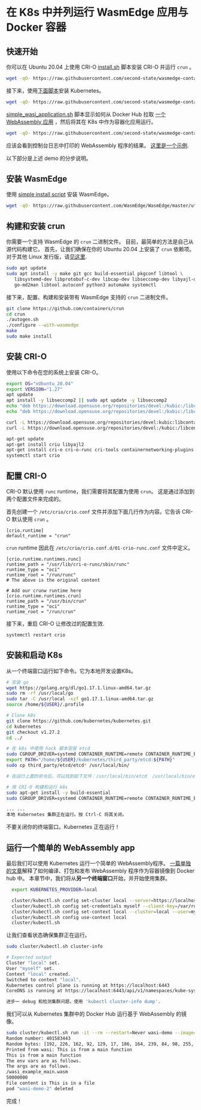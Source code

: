 # 在 K8s 中并列运行  WasmEdge 应用与 Docker 容器

## 快速开始

你可以在 Ubuntu 20.04 上使用 CRI-O [install.sh](../crio/install.sh) 脚本安装 CRI-O 并运行 `crun` 。

```bash
wget -qO- https://raw.githubusercontent.com/second-state/wasmedge-containers-examples/main/crio/install.sh | bash
```

接下来，使用[下面脚本](install.sh)安装 Kubernetes。

```bash
wget -qO- https://raw.githubusercontent.com/second-state/wasmedge-containers-examples/main/kubernetes_crio/install.sh | bash
``` 

[simple_wasi_application.sh](simple_wasi_application.sh) 脚本显示如何从 Docker Hub 拉取 [一个 WebAssembly 应用](../simple_wasi_app.md) ，然后将其在 K8s 中作为容器化应用运行。

```bash
wget -qO- https://raw.githubusercontent.com/second-state/wasmedge-containers-examples/main/kubernetes_crio/simple_wasi_application.sh | bash
```

应该会看到控制台日志中打印的 WebAssembly 程序的结果。 [这里是一个示例](https://github.com/second-state/wasmedge-containers-examples/runs/4186005677?check_suite_focus=true#step:6:3007).

以下部分是上述 demo 的分步说明。

## 安装 WasmEdge

使用 [simple install script](https://github.com/WasmEdge/WasmEdge/blob/master/docs/install.md) 安装 WasmEdge。

```bash
wget -qO- https://raw.githubusercontent.com/WasmEdge/WasmEdge/master/utils/install.sh | bash -s -- -p /usr/local
```

## 构建和安装 crun

你需要一个支持 WasmEdge 的 `crun` 二进制文件。 目前，最简单的方法是自己从源代码构建它。 首先，让我们确保在你的 Ubuntu 20.04 上安装了 `crun` 依赖项。
对于其他 Linux 发行版，请[见这里](https://github.com/containers/crun#readme).

```bash
sudo apt update
sudo apt install -y make git gcc build-essential pkgconf libtool \
   libsystemd-dev libprotobuf-c-dev libcap-dev libseccomp-dev libyajl-dev \
   go-md2man libtool autoconf python3 automake systemctl
```

接下来，配置、构建和安装带有 WasmEdge 支持的 `crun` 二进制文件。

```bash
git clone https://github.com/containers/crun
cd crun
./autogen.sh
./configure --with-wasmedge
make
sudo make install
```

## 安装 CRI-O

使用以下命令在您的系统上安装 CRI-O。

```bash
export OS="xUbuntu_20.04"
export VERSION="1.27"
apt update
apt install -y libseccomp2 || sudo apt update -y libseccomp2
echo "deb https://download.opensuse.org/repositories/devel:/kubic:/libcontainers:/stable/$OS/ /" > /etc/apt/sources.list.d/devel:kubic:libcontainers:stable.list
echo "deb https://download.opensuse.org/repositories/devel:/kubic:/libcontainers:/stable:/cri-o:/$VERSION/$OS/ /" > /etc/apt/sources.list.d/devel:kubic:libcontainers:stable:cri-o:$VERSION.list

curl -L https://download.opensuse.org/repositories/devel:kubic:libcontainers:stable:cri-o:$VERSION/$OS/Release.key | apt-key add -
curl -L https://download.opensuse.org/repositories/devel:/kubic:/libcontainers:/stable/$OS/Release.key | apt-key add -

apt-get update
apt-get install criu libyajl2
apt-get install cri-o cri-o-runc cri-tools containernetworking-plugins
systemctl start crio
```

## 配置 CRI-O

CRI-O 默认使用 `runc` runtime，我们需要将其配置为使用 `crun`。
这是通过添加到两个配置文件来完成的。

首先创建一个 `/etc/crio/crio.conf` 文件并添加下面几行作为内容。它告诉 CRI-O 默认使用 `crun` 。

```
[crio.runtime]
default_runtime = "crun"
```

`crun` runtime 因此在 `/etc/crio/crio.conf.d/01-crio-runc.conf` 文件中定义。

```
[crio.runtime.runtimes.runc]
runtime_path = "/usr/lib/cri-o-runc/sbin/runc"
runtime_type = "oci"
runtime_root = "/run/runc"
# The above is the original content

# Add our crunw runtime here
[crio.runtime.runtimes.crun]
runtime_path = "/usr/bin/crun"
runtime_type = "oci"
runtime_root = "/run/crun"
```

接下来，重启 CRI-O 让修改过的配置生效.

```bash
systemctl restart crio
```

## 安装和启动 K8s

从一个终端窗口运行如下命令。它为本地开发设置K8s。

```bash
# 安装 go
wget https://golang.org/dl/go1.17.1.linux-amd64.tar.gz
sudo rm -rf /usr/local/go
sudo tar -C /usr/local -xzf go1.17.1.linux-amd64.tar.gz
source /home/${USER}/.profile

# Clone k8s
git clone https://github.com/kubernetes/kubernetes.git
cd kubernetes
git checkout v1.27.2
cd ../

# 在 k8s 中使用 hack 脚本安装 etcd
sudo CGROUP_DRIVER=systemd CONTAINER_RUNTIME=remote CONTAINER_RUNTIME_ENDPOINT='unix:///var/run/crio/crio.sock' ./hack/install-etcd.sh
export PATH="/home/${USER}/kubernetes/third_party/etcd:${PATH}"
sudo cp third_party/etcd/etcd* /usr/local/bin/

# 在运行上面的命令后，可以找到如下文件：/usr/local/bin/etcd  /usr/local/bin/etcdctl  /usr/local/bin/etcdutl

# 用 CRI-O 构建和运行 k8s 
sudo apt-get install -y build-essential
sudo CGROUP_DRIVER=systemd CONTAINER_RUNTIME=remote CONTAINER_RUNTIME_ENDPOINT='unix:///var/run/crio/crio.sock' ./hack/local-up-cluster.sh

... ...
本地 Kubernetes 集群正在运行。按 Ctrl-C 将其关闭。
```
  
不要关闭你的终端窗口。Kubernetes 正在运行！

## 运行一个简单的 WebAssembly app

最后我们可以使用 Kubernetes 运行一个简单的 WebAssembly程序。 [一篇单独的文章](../simple_wasi_app.md)解释了如何编译、打包和发布 WebAssembly 程序作为容器镜像到 Docker hub 中。
本章节中，我们将从**另一个终端窗口**开始，并开始使用集群。

```bash
  export KUBERNETES_PROVIDER=local

  cluster/kubectl.sh config set-cluster local --server=https://localhost:6443 --certificate-authority=/var/run/kubernetes/server-ca.crt
  cluster/kubectl.sh config set-credentials myself --client-key=/var/run/kubernetes/client-admin.key --client-certificate=/var/run/kubernetes/client-admin.crt
  cluster/kubectl.sh config set-context local --cluster=local --user=myself
  cluster/kubectl.sh config use-context local
  cluster/kubectl.sh
```

让我们查看状态确保集群正在运行。

```bash
sudo cluster/kubectl.sh cluster-info

# Expected output
Cluster "local" set.
User "myself" set.
Context "local" created.
Switched to context "local".
Kubernetes control plane is running at https://localhost:6443
CoreDNS is running at https://localhost:6443/api/v1/namespaces/kube-system/services/kube-dns:dns/proxy

进步一 debug 和检测集群问题，使用 'kubectl cluster-info dump'.
```

我们可以从 Kubernetes 集群中的 Docker Hub 运行基于 WebAssembly 的镜像。

```bash
sudo cluster/kubectl.sh run -it --rm --restart=Never wasi-demo --image=hydai/wasm-wasi-example:with-wasm-annotation --annotations="module.wasm.image/variant=compat-smart" /wasi_example_main.wasm 50000000
Random number: 401583443
Random bytes: [192, 226, 162, 92, 129, 17, 186, 164, 239, 84, 98, 255, 209, 79, 51, 227, 103, 83, 253, 31, 78, 239, 33, 218, 68, 208, 91, 56, 37, 200, 32, 12, 106, 101, 241, 78, 161, 16, 240, 158, 42, 24, 29, 121, 78, 19, 157, 185, 32, 162, 95, 214, 175, 46, 170, 100, 212, 33, 27, 190, 139, 121, 121, 222, 230, 125, 251, 21, 210, 246, 215, 127, 176, 224, 38, 184, 201, 74, 76, 133, 233, 129, 48, 239, 106, 164, 190, 29, 118, 71, 79, 203, 92, 71, 68, 96, 33, 240, 228, 62, 45, 196, 149, 21, 23, 143, 169, 163, 136, 206, 214, 244, 26, 194, 25, 101, 8, 236, 247, 5, 164, 117, 40, 220, 52, 217, 92, 179]
Printed from wasi: This is from a main function
This is from a main function
The env vars are as follows.
The args are as follows.
/wasi_example_main.wasm
50000000
File content is This is in a file
pod "wasi-demo-2" deleted
```

完成！

